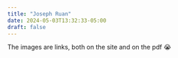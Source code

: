 ```yaml
---
title: "Joseph Ruan"
date: 2024-05-03T13:32:33-05:00
draft: false
---
```


The images are links, both on the site and on the pdf 😭